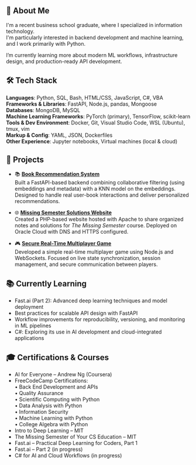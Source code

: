 ## 👋 About Me

I'm a recent business school graduate, where I specialized in information technology.  
I'm particularly interested in backend development and machine learning, and I work primarily with Python.

I’m currently learning more about modern ML workflows, infrastructure design, and production-ready API development.


## 🛠️ Tech Stack

**Languages**: Python, SQL, Bash, HTML/CSS, JavaScript, C#, VBA  
**Frameworks & Libraries**: FastAPI, Node.js, pandas, Mongoose  
**Databases**: MongoDB, MySQL  
**Machine Learning Frameworks**: PyTorch (primary), TensorFlow, scikit-learn  
**Tools & Dev Environment**: Docker, Git, Visual Studio Code, WSL (Ubuntu), tmux, vim  
**Markup & Config**: YAML, JSON, Dockerfiles  
**Other Experience**: Jupyter notebooks, Virtual machines (local & cloud)


## 📂 Projects

- 📚 [**Book Recommendation System**](https://github.com/simon-bouchard/Book_Recommendation_UI_with_FastAPI)  
  Built a FastAPI-based backend combining collaborative filtering (using embeddings and metadata) with a KNN model on the embeddings. Designed to handle real user-book interactions and deliver personalized recommendations.

- 🌐 [**Missing Semester Solutions Website**](https://github.com/simon-bouchard/Missing-Semester-Solutions)  
  Created a PHP-based website hosted with Apache to share organized notes and solutions for *The Missing Semester* course. Deployed on Oracle Cloud with DNS and HTTPS configured.

- 🎮 [**Secure Real-Time Multiplayer Game**](https://github.com/simon-bouchard/freecodecamp-project-secure-real-time-multiplayer-game)  
  Developed a simple real-time multiplayer game using Node.js and WebSockets. Focused on live state synchronization, session management, and secure communication between players.


## 📚 Currently Learning

- Fast.ai (Part 2): Advanced deep learning techniques and model deployment  
- Best practices for scalable API design with FastAPI  
- Workflow improvements for reproducibility, versioning, and monitoring in ML pipelines  
- C#: Exploring its use in AI development and cloud-integrated applications


## 🎓 Certifications & Courses

- AI for Everyone – Andrew Ng (Coursera)  
- FreeCodeCamp Certifications:  
  • Back End Development and APIs  
  • Quality Assurance  
  • Scientific Computing with Python  
  • Data Analysis with Python  
  • Information Security  
  • Machine Learning with Python  
  • College Algebra with Python  
- Intro to Deep Learning – MIT  
- The Missing Semester of Your CS Education – MIT  
- Fast.ai – Practical Deep Learning for Coders, Part 1  
- Fast.ai – Part 2 (in progress)  
- C# for AI and Cloud Workflows (in progress)
